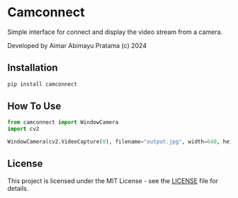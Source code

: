 # Camconnect

Simple interface for connect and display the video stream from a camera.

Developed by Aimar Abimayu Pratama (c) 2024

## Installation

```bash
pip install camconnect
```

## How To Use

```python
from camconnect import WindowCamera
import cv2

WindowCamera(cv2.VideoCapture(0), filename="output.jpg", width=640, height=480)
```

## License
This project is licensed under the MIT License - see the [LICENSE](LICENSE) file for details.